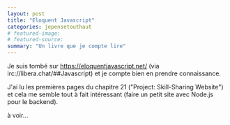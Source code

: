 ```yaml
---
layout: post
title: "Eloquent Javascript"
categories: jepensetouthaut
# featured-image: 
# featured-source: 
summary: "Un livre que je compte lire"
---
```

Je suis tombé sur https://eloquentjavascript.net/ (via irc://libera.chat/##Javascript) et je compte bien en prendre connaissance.

J'ai lu les premières pages du chapitre 21 ("Project: Skill-Sharing Website") et cela me semble tout à fait intéressant (faire un petit site avec Node.js pour le backend).

à voir...
